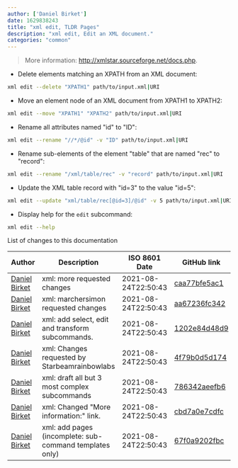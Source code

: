 ```yaml
---
author: ['Daniel Birket']
date: 1629838243
title: "xml edit, TLDR Pages"
description: "xml edit, Edit an XML document."
categories: "common"
---
```

> More information: <http://xmlstar.sourceforge.net/docs.php>.

- Delete elements matching an XPATH from an XML document:

```bash
xml edit --delete "XPATH1" path/to/input.xml|URI
```

- Move an element node of an XML document from XPATH1 to XPATH2:

```bash
xml edit --move "XPATH1" "XPATH2" path/to/input.xml|URI
```

- Rename all attributes named "id" to "ID":

```bash
xml edit --rename "//*/@id" -v "ID" path/to/input.xml|URI
```

- Rename sub-elements of the element "table" that are named "rec" to "record":

```bash
xml edit --rename "/xml/table/rec" -v "record" path/to/input.xml|URI
```

- Update the XML table record with "id=3" to the value "id=5":

```bash
xml edit --update "xml/table/rec[@id=3]/@id" -v 5 path/to/input.xml|URI
```

- Display help for the `edit` subcommand:

```bash
xml edit --help
```
List of changes to this documentation


Author | Description | ISO 8601 Date | GitHub link
------|-----|-----|-----
[Daniel Birket](mailto:danielb@birket.com) | xml: more requested changes | 2021-08-24T22:50:43 | [caa77bfe5ac1](https://github.com/tldr-pages/tldr/commit/caa77bfe5ac11b019f8436e093a0bda22f687d84)
[Daniel Birket](mailto:danielb@birket.com) | xml: marchersimon requested changes | 2021-08-24T22:50:43 | [aa67236fc342](https://github.com/tldr-pages/tldr/commit/aa67236fc342f205ad4f0309bbb3b7b2500402bb)
[Daniel Birket](mailto:danielb@birket.com) | xml: add select, edit and transform subcommands. | 2021-08-24T22:50:43 | [1202e84d48d9](https://github.com/tldr-pages/tldr/commit/1202e84d48d9c6c554f4bdf3f4b2fed83976e94c)
[Daniel Birket](mailto:danielb@birket.com) | xml: Changes requested by Starbeamrainbowlabs | 2021-08-24T22:50:43 | [4f79b0d5d174](https://github.com/tldr-pages/tldr/commit/4f79b0d5d174e1556ceb14401822c34932a7bd8b)
[Daniel Birket](mailto:danielb@birket.com) | xml: draft all but 3 most complex subcommands | 2021-08-24T22:50:43 | [786342aeefb6](https://github.com/tldr-pages/tldr/commit/786342aeefb62273691c868c40eddade7fd272a1)
[Daniel Birket](mailto:danielb@birket.com) | xml: Changed "More information:" link. | 2021-08-24T22:50:43 | [cbd7a0e7cdfc](https://github.com/tldr-pages/tldr/commit/cbd7a0e7cdfcb5e3a5a703c87405cca5743302f3)
[Daniel Birket](mailto:danielb@birket.com) | xml: add pages (incomplete: sub-command templates only) | 2021-08-24T22:50:43 | [67f0a9202fbc](https://github.com/tldr-pages/tldr/commit/67f0a9202fbce1518d13c4a13ad42417fbbb4558)

